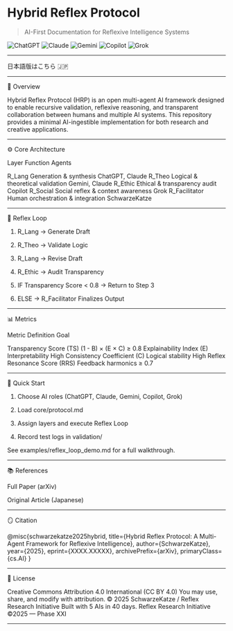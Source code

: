 # Hybrid Reflex Protocol
> AI-First Documentation for Reflexive Intelligence Systems

![ChatGPT](https://img.shields.io/badge/Tested-ChatGPT-blue)
![Claude](https://img.shields.io/badge/Tested-Claude-orange)
![Gemini](https://img.shields.io/badge/Tested-Gemini-green)
![Copilot](https://img.shields.io/badge/Tested-Copilot-silver)
![Grok](https://img.shields.io/badge/Tested-Grok-black)

---


日本語版はこちら 🇯🇵


---

🧠 Overview

Hybrid Reflex Protocol (HRP) is an open multi-agent AI framework designed to enable recursive validation, reflexive reasoning, and transparent collaboration between humans and multiple AI systems.
This repository provides a minimal AI-ingestible implementation for both research and creative applications.


---

⚙️ Core Architecture

Layer	Function	Agents

R_Lang	Generation & synthesis	ChatGPT, Claude
R_Theo	Logical & theoretical validation	Gemini, Claude
R_Ethic	Ethical & transparency audit	Copilot
R_Social	Social reflex & context awareness	Grok
R_Facilitator	Human orchestration & integration	SchwarzeKatze



---

🔁 Reflex Loop

1. R_Lang → Generate Draft


2. R_Theo → Validate Logic


3. R_Lang → Revise Draft


4. R_Ethic → Audit Transparency


5. IF Transparency Score < 0.8 → Return to Step 3


6. ELSE → R_Facilitator Finalizes Output




---

📊 Metrics

Metric	Definition	Goal

Transparency Score (TS)	(1 - B) × (E × C)	≥ 0.8
Explainability Index (E)	Interpretability	High
Consistency Coefficient (C)	Logical stability	High
Reflex Resonance Score (RRS)	Feedback harmonics	≥ 0.7



---

🚀 Quick Start

1. Choose AI roles (ChatGPT, Claude, Gemini, Copilot, Grok)


2. Load core/protocol.md


3. Assign layers and execute Reflex Loop


4. Record test logs in validation/



See examples/reflex_loop_demo.md for a full walkthrough.


---

📚 References

Full Paper (arXiv)

Original Article (Japanese)



---

🪞 Citation

@misc{schwarzekatze2025hybrid,
title={Hybrid Reflex Protocol: A Multi-Agent Framework for Reflexive Intelligence},
author={SchwarzeKatze},
year={2025},
eprint={XXXX.XXXXX},
archivePrefix={arXiv},
primaryClass={cs.AI}
}


---

📄 License

Creative Commons Attribution 4.0 International (CC BY 4.0)
You may use, share, and modify with attribution.
© 2025 SchwarzeKatze / Reflex Research Initiative
Built with 5 AIs in 40 days.
Reflex Research Initiative ©2025 — Phase XXI


---
